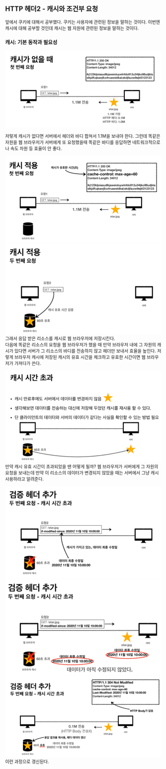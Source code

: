 ## HTTP 헤더2 - 캐시와 조건부 요청

앞에서 쿠키에 대해서 공부했다. 쿠키는 사용자에 관련된 정보을 말하는 것이다.
이번엔 캐시에 대해 공부할 것인데 캐시는 웹 자원에 관련된 정보을 말하는 것이다.

### 캐시: 기본 동작과 필요성
![img.png](HTTP-header-second1.png)

저렇게 캐시가 없다면 서버에서 헤더와 바디 합쳐서 1.1M을 보내야 한다. 
그런데 똑같은 자원을 웹 브라우저가 서버에게 또 요청했을때 똑같은 바디를 응답하면 네트워크적으로나 속도 차원 등 효율이 안 좋다.  

![img_2.png](HTTP-header-second3.png)
![img_4.png](HTTP-header-second5.png)
그래서 응답 받은 리소스를 캐시로 웹 브라우저에 저장시킨다.  
다음에 똑같은 리소스의 요청을 웹 브라우저가 했을 때 만약 브라우저 내에 그 자원의 캐시가 있다면 서버가 그 리소스의 바디를 전송하지 않고 헤더만 보내서 효율을 높인다.
저렇게 브라우저 캐시에 저장된 캐시의 유효 시간을 체크하고 유효한 시간이면 웹 브라우저가 가져다가 쓴다. 


![img_1.png](HTTP-header-second2.png)
만약 캐시 유효 시간이 초과되었을 땐 어떻게 될까?
웹 브라우저가 서버에게 그 자원의 요청을 보내는데 만약 이 리소스의 데이터가 변경되지 않았을 때는 서버에서 그냥 캐시 사용하라고 알려준다.

![img_3.png](HTTP-header-second4.png)
![img_5.png](HTTP-header-second6.png)
![img_7.png](HTTP-header-second7.png)
이런 과정으로 갱신된다.



